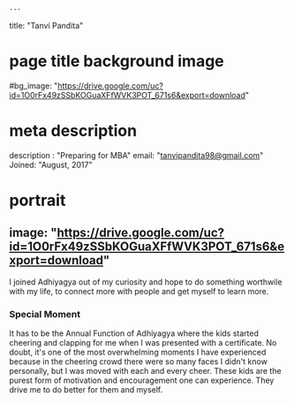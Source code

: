 
    ---
title: "Tanvi Pandita"
# page title background image
#bg_image: "https://drive.google.com/uc?id=1O0rFx49zSSbKOGuaXFfWVK3POT_671s6&export=download"
# meta description
description : "Preparing for MBA"
email: "tanvipandita98@gmail.com"
Joined: "August, 2017"
# portrait
image: "https://drive.google.com/uc?id=1O0rFx49zSSbKOGuaXFfWVK3POT_671s6&export=download"
---

I joined Adhiyagya out of my curiosity and hope to do something worthwile with my life, to connect more with people and get myself to learn more.

### Special Moment
It has to be the Annual Function of Adhiyagya where the kids started cheering and clapping for me when I was presented with a certificate. No doubt, it's one of the most overwhelming moments I have experienced because in the cheering crowd there were so many faces I didn't know personally, but I was moved with each and every cheer. These kids are the purest form of motivation and encouragement one can experience. They drive me to do better for them and myself.

